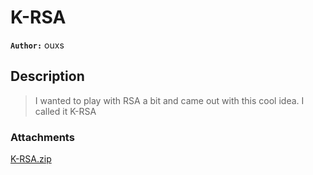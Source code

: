 # K-RSA

**`Author:`** ouxs

## Description

> I wanted to play with RSA a bit and came out with this cool idea. I called it K-RSA

### Attachments

[K-RSA.zip](./K-RSA.zip)
